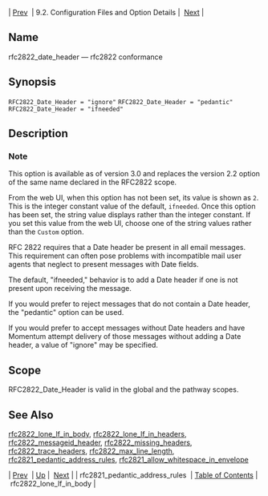 | [Prev](conf.ref.rfc2821_pedantic_address_rules)  | 9.2. Configuration Files and Option Details |  [Next](conf.ref.rfc2822_lone_lf_in_body.php) |

<a name="conf.ref.rfc2822_date_header"></a>
## Name

rfc2822_date_header — rfc2822 conformance

## Synopsis

`RFC2822_Date_Header = "ignore"`
`RFC2822_Date_Header = "pedantic"`
`RFC2822_Date_Header = "ifneeded"`

<a name="idp11307184"></a>
## Description

### Note

This option is available as of version 3.0 and replaces the version 2.2 option of the same name declared in the RFC2822 scope.

From the web UI, when this option has not been set, its value is shown as `2`. This is the integer constant value of the default, `ifneeded`. Once this option has been set, the string value displays rather than the integer constant. If you set this value from the web UI, choose one of the string values rather than the `Custom` option.

RFC 2822 requires that a Date header be present in all email messages. This requirement can often pose problems with incompatible mail user agents that neglect to present messages with Date fields.

The default, "ifneeded," behavior is to add a Date header if one is not present upon receiving the message.

If you would prefer to reject messages that do not contain a Date header, the "pedantic" option can be used.

If you would prefer to accept messages without Date headers and have Momentum attempt delivery of those messages without adding a Date header, a value of "ignore" may be specified.

<a name="idp11313920"></a>
## Scope

RFC2822_Date_Header is valid in the global and the pathway scopes.

<a name="idp11315584"></a>
## See Also

[rfc2822_lone_lf_in_body](conf.ref.rfc2822_lone_lf_in_body "rfc2822_lone_lf_in_body"), [rfc2822_lone_lf_in_headers](conf.ref.rfc2822_lone_lf_in_headers.php "rfc2822_lone_lf_in_headers"), [rfc2822_messageid_header](conf.ref.rfc2822_messageid_header.php "rfc2822_messageid_header"), [rfc2822_missing_headers](conf.ref.rfc2822_missing_headers.php "rfc2822_missing_headers"), [rfc2822_trace_headers](conf.ref.rfc2822_trace_headers.php "rfc2822_trace_headers"), [rfc2822_max_line_length](conf.ref.rfc2822_max_line_length.php "rfc2822_max_line_length"), [rfc2821_pedantic_address_rules](conf.ref.rfc2821_pedantic_address_rules.php "rfc2821_pedantic_address_rules"), [rfc2821_allow_whitespace_in_envelope](conf.ref.rfc2821_allow_whitespace_in_envelope.php "rfc2821_allow_whitespace_in_envelope")

| [Prev](conf.ref.rfc2821_pedantic_address_rules)  | [Up](conf.ref.files.php) |  [Next](conf.ref.rfc2822_lone_lf_in_body.php) |
| rfc2821_pedantic_address_rules  | [Table of Contents](index) |  rfc2822_lone_lf_in_body |
